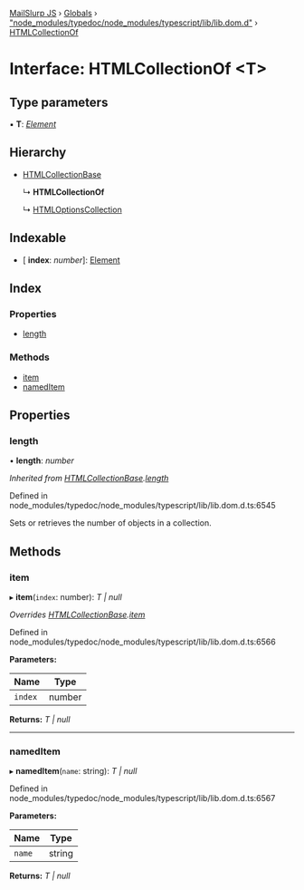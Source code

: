 [MailSlurp JS](../README.md) › [Globals](../globals.md) › ["node_modules/typedoc/node_modules/typescript/lib/lib.dom.d"](../modules/_node_modules_typedoc_node_modules_typescript_lib_lib_dom_d_.md) › [HTMLCollectionOf](_node_modules_typedoc_node_modules_typescript_lib_lib_dom_d_.htmlcollectionof.md)

# Interface: HTMLCollectionOf <**T**>

## Type parameters

▪ **T**: *[Element](_node_modules_typedoc_node_modules_typescript_lib_lib_dom_d_.element.md)*

## Hierarchy

* [HTMLCollectionBase](_node_modules_typedoc_node_modules_typescript_lib_lib_dom_d_.htmlcollectionbase.md)

  ↳ **HTMLCollectionOf**

  ↳ [HTMLOptionsCollection](_node_modules_typedoc_node_modules_typescript_lib_lib_dom_d_.htmloptionscollection.md)

## Indexable

* \[ **index**: *number*\]: [Element](_node_modules_typedoc_node_modules_typescript_lib_lib_dom_d_.element.md)

## Index

### Properties

* [length](_node_modules_typedoc_node_modules_typescript_lib_lib_dom_d_.htmlcollectionof.md#length)

### Methods

* [item](_node_modules_typedoc_node_modules_typescript_lib_lib_dom_d_.htmlcollectionof.md#item)
* [namedItem](_node_modules_typedoc_node_modules_typescript_lib_lib_dom_d_.htmlcollectionof.md#nameditem)

## Properties

###  length

• **length**: *number*

*Inherited from [HTMLCollectionBase](_node_modules_typedoc_node_modules_typescript_lib_lib_dom_d_.htmlcollectionbase.md).[length](_node_modules_typedoc_node_modules_typescript_lib_lib_dom_d_.htmlcollectionbase.md#length)*

Defined in node_modules/typedoc/node_modules/typescript/lib/lib.dom.d.ts:6545

Sets or retrieves the number of objects in a collection.

## Methods

###  item

▸ **item**(`index`: number): *T | null*

*Overrides [HTMLCollectionBase](_node_modules_typedoc_node_modules_typescript_lib_lib_dom_d_.htmlcollectionbase.md).[item](_node_modules_typedoc_node_modules_typescript_lib_lib_dom_d_.htmlcollectionbase.md#item)*

Defined in node_modules/typedoc/node_modules/typescript/lib/lib.dom.d.ts:6566

**Parameters:**

Name | Type |
------ | ------ |
`index` | number |

**Returns:** *T | null*

___

###  namedItem

▸ **namedItem**(`name`: string): *T | null*

Defined in node_modules/typedoc/node_modules/typescript/lib/lib.dom.d.ts:6567

**Parameters:**

Name | Type |
------ | ------ |
`name` | string |

**Returns:** *T | null*
